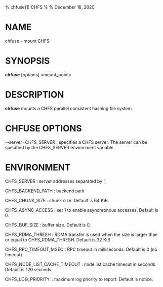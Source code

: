 % chfuse(1) CHFS
%
% December 18, 2020

# NAME
chfuse - mount CHFS

# SYNOPSIS
**chfuse** [_options_] <mount_point>

# DESCRIPTION
**chfuse** mounts a CHFS parallel consistent hashing file system.

# CHFUSE OPTIONS
\--server=CHFS_SERVER
: specifies a CHFS server.  The server can be specified by the CHFS_SERVER environment variable.

# ENVIRONMENT
CHFS_SERVER
: server addresses separated by ','

CHFS_BACKEND_PATH
: backend path

CHFS_CHUNK_SIZE
: chunk size.  Default is 64 KiB.

CHFS_ASYNC_ACCESS
: set 1 to enable asynchronous accesses.  Default is 0.

CHFS_BUF_SIZE
: buffer size.  Default is 0.

CHFS_RDMA_THRESH
: RDMA transfer is used when the size is larger than or equal to CHFS_RDMA_THRESH.  Default is 32 KiB.

CHFS_RPC_TIMEOUT_MSEC
: RPC timeout in milliseconds.  Default is 0 (no timeout).

CHFS_NODE_LIST_CACHE_TIMEOUT
: node list cache timeout in seconds.  Default is 120 seconds.

CHFS_LOG_PRIORITY:
: maximum log priority to report.  Default is notice.
